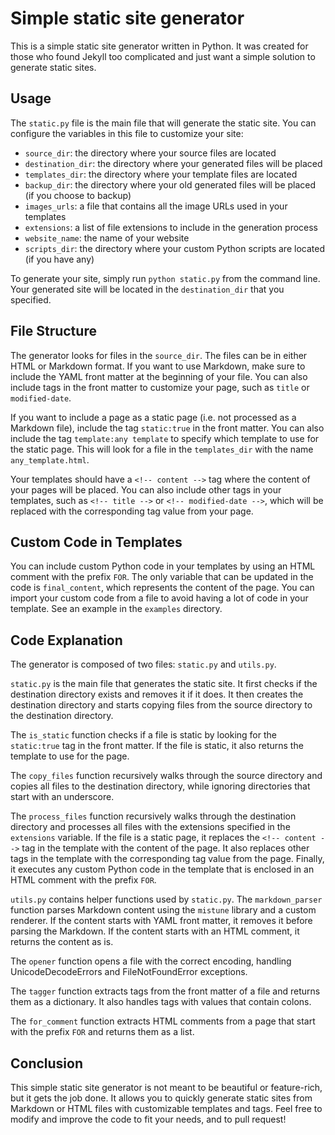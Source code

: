 # Simple static site generator

This is a simple static site generator written in Python. It was created for those who found Jekyll too complicated and just want a simple solution to generate static sites.

## Usage

The `static.py` file is the main file that will generate the static site. You can configure the variables in this file to customize your site:

- `source_dir`: the directory where your source files are located
- `destination_dir`: the directory where your generated files will be placed
- `templates_dir`: the directory where your template files are located
- `backup_dir`: the directory where your old generated files will be placed (if you choose to backup)
- `images_urls`: a file that contains all the image URLs used in your templates
- `extensions`: a list of file extensions to include in the generation process
- `website_name`: the name of your website
- `scripts_dir`: the directory where your custom Python scripts are located (if you have any)

To generate your site, simply run `python static.py` from the command line. Your generated site will be located in the `destination_dir` that you specified.

## File Structure

The generator looks for files in the `source_dir`. The files can be in either HTML or Markdown format. If you want to use Markdown, make sure to include the YAML front matter at the beginning of your file. You can also include tags in the front matter to customize your page, such as `title` or `modified-date`.

If you want to include a page as a static page (i.e. not processed as a Markdown file), include the tag `static:true` in the front matter. You can also include the tag `template:any template` to specify which template to use for the static page. This will look for a file in the `templates_dir` with the name `any_template.html`.

Your templates should have a `<!-- content -->` tag where the content of your pages will be placed. You can also include other tags in your templates, such as `<!-- title -->` or `<!-- modified-date -->`, which will be replaced with the corresponding tag value from your page.

## Custom Code in Templates

You can include custom Python code in your templates by using an HTML comment with the prefix `FOR`. The only variable that can be updated in the code is `final_content`, which represents the content of the page. You can import your custom code from a file to avoid having a lot of code in your template. See an example in the `examples` directory.

## Code Explanation

The generator is composed of two files: `static.py` and `utils.py`.

`static.py` is the main file that generates the static site. It first checks if the destination directory exists and removes it if it does. It then creates the destination directory and starts copying files from the source directory to the destination directory.

The `is_static` function checks if a file is static by looking for the `static:true` tag in the front matter. If the file is static, it also returns the template to use for the page.

The `copy_files` function recursively walks through the source directory and copies all files to the destination directory, while ignoring directories that start with an underscore.

The `process_files` function recursively walks through the destination directory and processes all files with the extensions specified in the `extensions` variable. If the file is a static page, it replaces the `<!-- content -->` tag in the template with the content of the page. It also replaces other tags in the template with the corresponding tag value from the page. Finally, it executes any custom Python code in the template that is enclosed in an HTML comment with the prefix `FOR`.

`utils.py` contains helper functions used by `static.py`. The `markdown_parser` function parses Markdown content using the `mistune` library and a custom renderer. If the content starts with YAML front matter, it removes it before parsing the Markdown. If the content starts with an HTML comment, it returns the content as is.

The `opener` function opens a file with the correct encoding, handling UnicodeDecodeErrors and FileNotFoundError exceptions.

The `tagger` function extracts tags from the front matter of a file and returns them as a dictionary. It also handles tags with values that contain colons.

The `for_comment` function extracts HTML comments from a page that start with the prefix `FOR` and returns them as a list.

## Conclusion

This simple static site generator is not meant to be beautiful or feature-rich, but it gets the job done. It allows you to quickly generate static sites from Markdown or HTML files with customizable templates and tags. Feel free to modify and improve the code to fit your needs, and to pull request!
